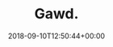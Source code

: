 ---
retweeted: false
source: <a href="http://www.samruston.co.uk" rel="nofollow">Flamingo for Android</a>
entities:
  user_mentions: []
  urls: []
  symbols: []
  media:
  - expanded_url: https://twitter.com/bascht/status/1039134074147876869/photo/1
    indices:
    - '6'
    - '29'
    url: https://t.co/VF6dhH1VZU
    media_url: http://pbs.twimg.com/media/Dmu-7mzXoAMXxQv.jpg
    id_str: '1039134070276595715'
    id: '1039134070276595715'
    media_url_https: https://pbs.twimg.com/media/Dmu-7mzXoAMXxQv.jpg
    sizes:
      small:
        w: '680'
        h: '511'
        resize: fit
      thumb:
        w: '150'
        h: '150'
        resize: crop
      medium:
        w: '1200'
        h: '901'
        resize: fit
      large:
        w: '2048'
        h: '1538'
        resize: fit
    type: photo
    display_url: pic.twitter.com/VF6dhH1VZU
  hashtags: []
display_text_range:
- '0'
- '29'
favorite_count: '3'
id_str: '1039134074147876869'
truncated: false
retweet_count: '0'
id: '1039134074147876869'
possibly_sensitive: false
created_at: Mon Sep 10 12:50:44 +0000 2018
favorited: false
full_text: Gawd.
lang: cy
extended_entities:
  media:
  - expanded_url: https://twitter.com/bascht/status/1039134074147876869/photo/1
    indices:
    - '6'
    - '29'
    url: https://t.co/VF6dhH1VZU
    media_url: http://pbs.twimg.com/media/Dmu-7mzXoAMXxQv.jpg
    id_str: '1039134070276595715'
    id: '1039134070276595715'
    media_url_https: https://pbs.twimg.com/media/Dmu-7mzXoAMXxQv.jpg
    sizes:
      small:
        w: '680'
        h: '511'
        resize: fit
      thumb:
        w: '150'
        h: '150'
        resize: crop
      medium:
        w: '1200'
        h: '901'
        resize: fit
      large:
        w: '2048'
        h: '1538'
        resize: fit
    type: photo
    display_url: pic.twitter.com/VF6dhH1VZU
tags:
- pesos:twitter
date: '2018-09-10T12:50:44+00:00'
src: https://twitter.com/bascht/status/1039134074147876869
original_url: https://twitter.com/bascht/status/1039134074147876869
type: twitter_tweet
media_url: https://img.bascht.com/twitter/pbs.twimg.com/media/Dmu-7mzXoAMXxQv.jpg
text: Gawd.
title: Gawd.

---